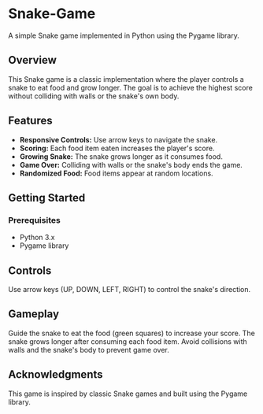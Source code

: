 # Snake-Game
A simple Snake game implemented in Python using the Pygame library.

## Overview

This Snake game is a classic implementation where the player controls a snake to eat food and grow longer. The goal is to achieve the highest score without colliding with walls or the snake's own body.

## Features

- **Responsive Controls:** Use arrow keys to navigate the snake.
- **Scoring:** Each food item eaten increases the player's score.
- **Growing Snake:** The snake grows longer as it consumes food.
- **Game Over:** Colliding with walls or the snake's body ends the game.
- **Randomized Food:** Food items appear at random locations.

## Getting Started

### Prerequisites

- Python 3.x
- Pygame library

## Controls
Use arrow keys (UP, DOWN, LEFT, RIGHT) to control the snake's direction.

## Gameplay
Guide the snake to eat the food (green squares) to increase your score.
The snake grows longer after consuming each food item.
Avoid collisions with walls and the snake's body to prevent game over.

## Acknowledgments
This game is inspired by classic Snake games and built using the Pygame library.
